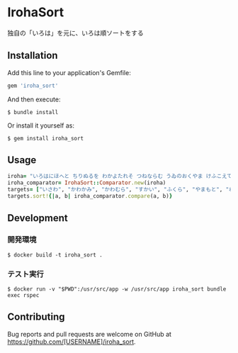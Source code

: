 # IrohaSort

独自の「いろは」を元に、いろは順ソートをする

## Installation

Add this line to your application's Gemfile:

```ruby
gem 'iroha_sort'
```

And then execute:

    $ bundle install

Or install it yourself as:

    $ gem install iroha_sort

## Usage

```ruby
iroha= "いろはにほへと ちりぬるを わかよたれそ つねならむ うゐのおくやま けふこえて あさきゆめみし ゑひもせす".gsub(/\s/,'')
iroha_comparator= IrohaSort::Comparator.new(iroha)
targets= ["いさわ", "かわかみ", "かわむら", "すかい", "ふくら", "やまもと", "わたなへ"]
targets.sort!{|a, b| iroha_comparator.compare(a, b)}
```

## Development

### 開発環境

```
$ docker build -t iroha_sort .
```

### テスト実行

```
$ docker run -v "$PWD":/usr/src/app -w /usr/src/app iroha_sort bundle exec rspec
```

## Contributing

Bug reports and pull requests are welcome on GitHub at https://github.com/[USERNAME]/iroha_sort.
